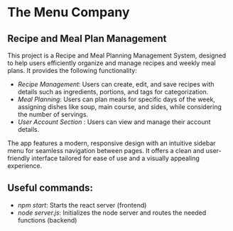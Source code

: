 # The Menu Company

## Recipe and Meal Plan Management
This project is a Recipe and Meal Planning Management System, designed to help users efficiently organize and manage recipes and weekly meal plans. It provides the following functionality:

* _Recipe Management_: Users can create, edit, and save recipes with details such as ingredients, portions, and tags for categorization.
* _Meal Planning_: Users can plan meals for specific days of the week, assigning dishes like soup, main course, and sides, while considering the number of servings.
* _User Account Section_ : Users can view and manage their account details.

The app features a modern, responsive design with an intuitive sidebar menu for seamless navigation between pages. It offers a clean and user-friendly interface tailored for ease of use and a visually appealing experience.

## Useful commands:
- *npm start*: Starts the react server (frontend)
- *node server.js*: Initializes the node server and routes the needed functions (backend)